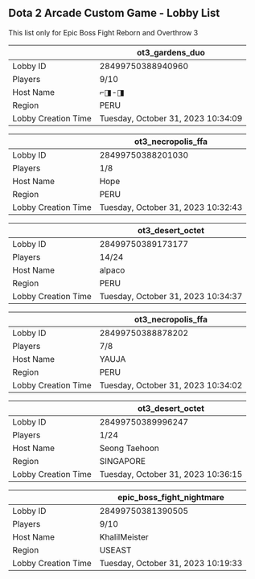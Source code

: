 ## Dota 2 Arcade Custom Game - Lobby List

This list only for Epic Boss Fight Reborn and Overthrow 3

|  | ot3_gardens_duo |
| ------ | ------ |
| Lobby ID | 28499750388940960 |
| Players | 9/10 |
| Host Name | ⌐◨-◨ |
| Region | PERU |
| Lobby Creation Time | Tuesday, October 31, 2023 10:34:09 |


|  | ot3_necropolis_ffa |
| ------ | ------ |
| Lobby ID | 28499750388201030 |
| Players | 1/8 |
| Host Name | Hope |
| Region | PERU |
| Lobby Creation Time | Tuesday, October 31, 2023 10:32:43 |


|  | ot3_desert_octet |
| ------ | ------ |
| Lobby ID | 28499750389173177 |
| Players | 14/24 |
| Host Name | alpaco |
| Region | PERU |
| Lobby Creation Time | Tuesday, October 31, 2023 10:34:37 |


|  | ot3_necropolis_ffa |
| ------ | ------ |
| Lobby ID | 28499750388878202 |
| Players | 7/8 |
| Host Name | YAUJA |
| Region | PERU |
| Lobby Creation Time | Tuesday, October 31, 2023 10:34:02 |


|  | ot3_desert_octet |
| ------ | ------ |
| Lobby ID | 28499750389996247 |
| Players | 1/24 |
| Host Name | Seong Taehoon |
| Region | SINGAPORE |
| Lobby Creation Time | Tuesday, October 31, 2023 10:36:15 |


|  | epic_boss_fight_nightmare |
| ------ | ------ |
| Lobby ID | 28499750381390505 |
| Players | 9/10 |
| Host Name | KhalilMeister |
| Region | USEAST |
| Lobby Creation Time | Tuesday, October 31, 2023 10:19:33 |


